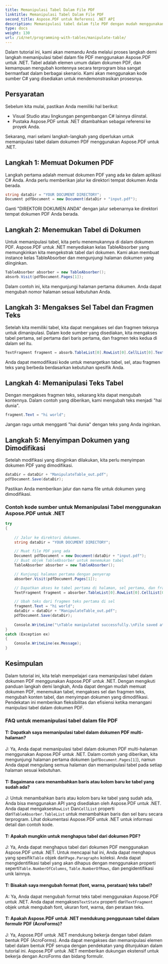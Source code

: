 ```yaml
---
title: Memanipulasi Tabel Dalam File PDF
linktitle: Memanipulasi Tabel Dalam File PDF
second_title: Aspose.PDF untuk Referensi .NET API
description: Memanipulasi tabel dalam file PDF dengan mudah menggunakan Aspose.PDF untuk .NET.
type: docs
weight: 130
url: /id/net/programming-with-tables/manipulate-table/
---
```

Dalam tutorial ini, kami akan memandu Anda melalui proses langkah demi langkah memanipulasi tabel dalam file PDF menggunakan Aspose.PDF untuk .NET. Tabel adalah elemen umum dalam dokumen PDF, dan kemampuan mengubah kontennya secara terprogram bisa sangat bermanfaat dalam berbagai skenario. Kami akan menggunakan kode sumber C# yang disediakan untuk mendemonstrasikan prosesnya.

## Persyaratan

Sebelum kita mulai, pastikan Anda memiliki hal berikut:

- Visual Studio atau lingkungan pengembangan C# lainnya diinstal.
- Pustaka Aspose.PDF untuk .NET ditambahkan sebagai referensi ke proyek Anda.

Sekarang, mari selami langkah-langkah yang diperlukan untuk memanipulasi tabel dalam dokumen PDF menggunakan Aspose.PDF untuk .NET.

## Langkah 1: Memuat Dokumen PDF

Langkah pertama adalah memuat dokumen PDF yang ada ke dalam aplikasi C# Anda. Anda perlu memberikan jalur ke direktori tempat dokumen Anda berada.

```csharp
string dataDir = "YOUR DOCUMENT DIRECTORY";
Document pdfDocument = new Document(dataDir + "input.pdf");
```

Ganti "DIREKTORI DOKUMEN ANDA" dengan jalur sebenarnya ke direktori tempat dokumen PDF Anda berada.

## Langkah 2: Menemukan Tabel di Dokumen

Untuk memanipulasi tabel, kita perlu menemukannya di dalam dokumen PDF. Aspose.PDF untuk .NET menyediakan kelas TableAbsorber yang memungkinkan kita mengekstrak tabel dari dokumen. Kami akan membuat instance kelas TableAbsorber dan mengunjungi halaman dokumen yang diinginkan.

```csharp
TableAbsorber absorber = new TableAbsorber();
absorb.Visit(pdfDocument.Pages[1]);
```

Dalam contoh ini, kita mengunjungi halaman pertama dokumen. Anda dapat mengubah nomor halaman sesuai kebutuhan Anda.

## Langkah 3: Mengakses Sel Tabel dan Fragmen Teks

Setelah kita memiliki tabel, kita dapat mengakses sel dan fragmen teksnya untuk dimanipulasi. Dalam kode sumber yang disediakan, kita mengakses tabel pertama, sel pertama dari baris pertama, dan fragmen teks kedua di dalam sel itu.

```csharp
TextFragment fragment = absorb.TableList[0].RowList[0].CellList[0].TextFragments[1];
```

Anda dapat memodifikasi kode untuk menargetkan tabel, sel, atau fragmen teks yang berbeda berdasarkan kebutuhan spesifik Anda.

## Langkah 4: Memanipulasi Teks Tabel

Dengan mengakses fragmen teks, sekarang kita dapat mengubah kontennya. Dalam contoh yang diberikan, kami mengubah teks menjadi "hai dunia".

```csharp
fragment.Text = "hi world";
```

Jangan ragu untuk mengganti "hai dunia" dengan teks yang Anda inginkan.

## Langkah 5: Menyimpan Dokumen yang Dimodifikasi

Setelah modifikasi yang diinginkan dilakukan, kita perlu menyimpan dokumen PDF yang dimodifikasi.

```csharp
dataDir = dataDir + "ManipulateTable_out.pdf";
pdfDocument.Save(dataDir);
```

Pastikan Anda memberikan jalur dan nama file untuk dokumen yang dimodifikasi.


### Contoh kode sumber untuk Memanipulasi Tabel menggunakan Aspose.PDF untuk .NET

```csharp
try
{
	
	// Jalur ke direktori dokumen.
	string dataDir = "YOUR DOCUMENT DIRECTORY";

	// Muat file PDF yang ada
	Document pdfDocument = new Document(dataDir + "input.pdf");
	// Buat objek TableAbsorber untuk menemukan tabel
	TableAbsorber absorber = new TableAbsorber();

	// Kunjungi halaman pertama dengan penyerap
	absorber.Visit(pdfDocument.Pages[1]);

	// Dapatkan akses ke tabel pertama di halaman, sel pertama, dan fragmen teks di dalamnya
	TextFragment fragment = absorber.TableList[0].RowList[0].CellList[0].TextFragments[1];

	// Ubah teks dari fragmen teks pertama di sel
	fragment.Text = "hi world";
	dataDir = dataDir + "ManipulateTable_out.pdf";
	pdfDocument.Save(dataDir);
	
	Console.WriteLine("\nTable manipulated successfully.\nFile saved at " + dataDir);
}
catch (Exception ex)
{
	Console.WriteLine(ex.Message);
}
```

## Kesimpulan

Dalam tutorial ini, kita telah mempelajari cara memanipulasi tabel dalam dokumen PDF menggunakan Aspose.PDF untuk .NET. Dengan mengikuti panduan langkah demi langkah, Anda dapat dengan mudah memuat dokumen PDF, menemukan tabel, mengakses sel dan fragmen teks, mengubah konten tabel, dan menyimpan dokumen yang dimodifikasi. Pendekatan ini memberikan fleksibilitas dan efisiensi ketika menangani manipulasi tabel dalam dokumen PDF.

### FAQ untuk memanipulasi tabel dalam file PDF

#### T: Dapatkah saya memanipulasi tabel dalam dokumen PDF multi-halaman?

J: Ya, Anda dapat memanipulasi tabel dalam dokumen PDF multi-halaman menggunakan Aspose.PDF untuk .NET. Dalam contoh yang diberikan, kita mengunjungi halaman pertama dokumen (`pdfDocument.Pages[1]`), namun Anda dapat mengulang semua halaman dan memanipulasi tabel pada setiap halaman sesuai kebutuhan.

#### T: Bagaimana cara menambahkan baris atau kolom baru ke tabel yang sudah ada?

 J: Untuk menambahkan baris atau kolom baru ke tabel yang sudah ada, Anda bisa menggunakan API yang disediakan oleh Aspose.PDF untuk .NET. Anda dapat mengakses`RowList` Dan`CellList` properti dari`TableAbsorber.TableList` untuk menambahkan baris dan sel baru secara terprogram. Lihat dokumentasi Aspose.PDF untuk .NET untuk informasi detail dan contoh kode.

#### T: Apakah mungkin untuk menghapus tabel dari dokumen PDF?

 J: Ya, Anda dapat menghapus tabel dari dokumen PDF menggunakan Aspose.PDF untuk .NET. Untuk mencapai hal ini, Anda dapat menghapus yang spesifik`Table` objek dari`Page.Paragraphs` koleksi. Anda dapat mengidentifikasi tabel yang akan dihapus dengan menggunakan properti seperti`Table.NumberOfColumns`, `Table.NumberOfRows`, dan pengidentifikasi unik lainnya.

#### T: Bisakah saya mengubah format (font, warna, perataan) teks tabel?

 A: Ya, Anda dapat mengubah format teks tabel menggunakan Aspose.PDF untuk .NET. Anda dapat mengakses`TextState` properti dari`TextFragment` objek untuk mengubah font, ukuran font, warna, dan perataan teks.

#### T: Apakah Aspose.PDF untuk .NET mendukung penggunaan tabel dalam formulir PDF (AcroForms)?

J: Ya, Aspose.PDF untuk .NET mendukung bekerja dengan tabel dalam bentuk PDF (AcroForms). Anda dapat mengakses dan memanipulasi elemen tabel dalam bentuk PDF serupa dengan pendekatan yang ditunjukkan dalam tutorial ini. Aspose.PDF untuk .NET memberikan dukungan ekstensif untuk bekerja dengan AcroForms dan bidang formulir.